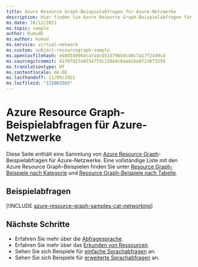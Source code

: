 ```yaml
---
title: Azure Resource Graph-Beispielabfragen für Azure-Netzwerke
description: Hier finden Sie Azure Resource Graph-Beispielabfragen für Azure-Netzwerke, mit denen die Verwendung von Ressourcentypen und Tabellen für den Zugriff auf die zugehörigen Ressourcen und Eigenschaften in Azure-Netzwerken veranschaulicht wird.
ms.date: 10/12/2021
ms.topic: sample
author: KumudD
ms.author: kumud
ms.service: virtual-network
ms.custom: subject-resourcegraph-sample
ms.openlocfilehash: eb8d54096dca7a4cd53379654c40c7a17f2449cd
ms.sourcegitcommit: 61f87d27e05547f3c22044c6aa42be8f23673256
ms.translationtype: HT
ms.contentlocale: de-DE
ms.lasthandoff: 11/09/2021
ms.locfileid: "132062565"
---
```

# <a name="azure-resource-graph-sample-queries-for-azure-networking"></a>Azure Resource Graph-Beispielabfragen für Azure-Netzwerke

Diese Seite enthält eine Sammlung von [Azure Resource Graph](../../governance/resource-graph/overview.md)-Beispielabfragen für Azure-Netzwerke. Eine vollständige Liste mit den Azure Resource Graph-Beispielen finden Sie unter [Resource Graph-Beispiele nach Kategorie](../../governance/resource-graph/samples/samples-by-category.md) und [Resource Graph-Beispiele nach Tabelle](../../governance/resource-graph/samples/samples-by-table.md).

## <a name="sample-queries"></a>Beispielabfragen

[!INCLUDE [azure-resource-graph-samples-cat-networking](../../../includes/resource-graph/samples/bycat/networking.md)]

## <a name="next-steps"></a>Nächste Schritte

- Erfahren Sie mehr über die [Abfragesprache](../../governance/resource-graph/concepts/query-language.md).
- Erfahren Sie mehr über das [Erkunden von Ressourcen](../../governance/resource-graph/concepts/explore-resources.md).
- Sehen Sie sich Beispiele für [einfache Sprachabfragen](../../governance/resource-graph/samples/starter.md) an.
- Sehen Sie sich Beispiele für [erweiterte Sprachabfragen](../../governance/resource-graph/samples/advanced.md) an.
